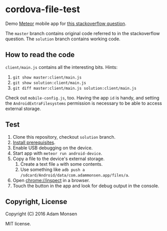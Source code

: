# cordova-file-test

Demo [Meteor](https://www.meteor.com) mobile app for [this stackoverflow question](https://stackoverflow.com/questions/38800845/fileerror-code-5-trying-to-use-absolute-file-paths-with-meteor-1-4-cordova).

The `master` branch contains original code referred to in the stackoverflow question. The `solution` branch contains working code.

## How to read the code

`client/main.js` contains all the interesting bits. Hints:

1. `git show master:client/main.js`
1. `git show solution:client/main.js`
1. `git diff master:client/main.js solution:client/main.js`

Check out `mobile-config.js`, too. Having the app `id` is handy, and setting the `AndroidExtraFilesystems` permission is necessary to be able to access external storage.

## Test

1. Clone this repository, checkout `solution` branch.
1. [Install prerequisites](https://guide.meteor.com/mobile.html#installing-prerequisites-android).
1. Enable USB debugging on the device.
1. Start app with `meteor run android-device`.
1. Copy a file to the device's external storage.
    1. Create a text file `a` with some contents.
    1. Use something like `adb push a /sdcard/Android/data/com.adammonsen.app/files/a`.
1. Open <chrome://inspect> in a browser.
1. Touch the button in the app and look for debug output in the console.

## Copyright, License

Copyright (C) 2016 Adam Monsen

MIT license.
